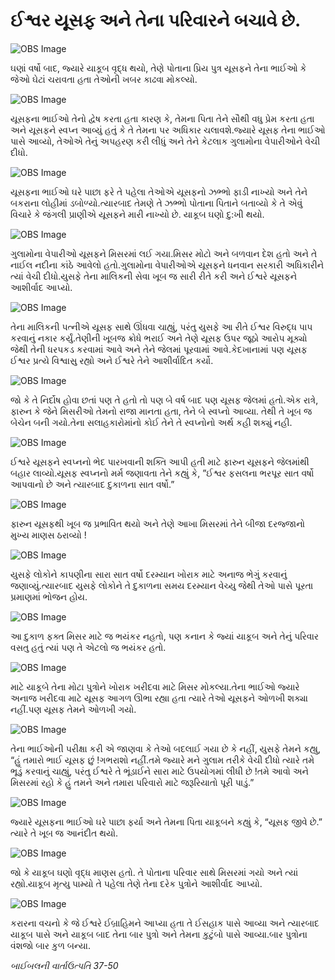 # ઈશ્વર યૂસફ અને તેના પરિવારને બચાવે છે.

![OBS Image](https://cdn.door43.org/obs/jpg/360px/obs-en-08-01.jpg)

ઘણાં વર્ષો બાદ, જ્યારે યાકૂબ વૃદ્ધ થયો, તેણે પોતાના પ્રિય પુત્ર યૂસફને તેના ભાઈઓ કે જેઓ ઘેટાં ચરાવતા હતા તેઓની ખબર કાઢવા મોકલ્યો.

![OBS Image](https://cdn.door43.org/obs/jpg/360px/obs-en-08-02.jpg)

યૂસફના ભાઈઓ તેનો દ્વેષ કરતા હતા કારણ કે, તેમના પિતા તેને સૌથી વધુ પ્રેમ કરતા હતા અને યૂસફને સ્વપ્ન આવ્યું હતું કે તે તેમના પર અધિકાર ચલાવશે.જ્યારે યૂસફ તેના ભાઈઓ પાસે આવ્યો, તેઓએ તેનું અપહરણ કરી લીધું અને તેને કેટલાક ગુલામોના વેપારીઓને વેચી દીધો.

![OBS Image](https://cdn.door43.org/obs/jpg/360px/obs-en-08-03.jpg)

યૂસફના ભાઈઓ ઘરે પાછા ફરે તે પહેલા તેઓએ યૂસફનો ઝભ્ભો ફાડી નાખ્યો અને તેને બકરાના લોહીમાં ડબોળ્યો.ત્યારબાદ તેમણે તે ઝભ્ભો પોતાના પિતાને બતાવ્યો કે તે એવું વિચારે કે જંગલી પ્રાણીએ યૂસફને મારી નાખ્યો છે. યાકૂબ ઘણો દુ:ખી થયો.

![OBS Image](https://cdn.door43.org/obs/jpg/360px/obs-en-08-04.jpg)

ગુલામોના વેપારીઓ યૂસફને મિસરમાં લઈ ગયા.મિસર મોટો અને બળવાન દેશ હતો અને તે નાઈલ નદીના કાંઠે આવેલો હતો.ગુલામોના વેપારીઓએ યૂસફને ધનવાન સરકારી અધિકારીને ત્યાં વેચી દીધો.યુસફે તેના માલિકની સેવા ખૂબ જ સારી રીતે કરી અને ઈશ્વરે યૂસફને આશીર્વાદ આપ્યો. 

![OBS Image](https://cdn.door43.org/obs/jpg/360px/obs-en-08-05.jpg)

તેના માલિકની પત્નીએ યૂસફ સાથે ઊંધવા ચાહ્યું, પરંતુ યુસફે આ રીતે ઈશ્વર વિરુદ્ધ પાપ કરવાનું નકાર કર્યું.તેણીની ખૂબજ ક્રોધે ભરાઈ અને તેણે યૂસફ ઉપર જૂઠો આરોપ મૂક્યો જેથી તેની ધરપકડ કરવામાં આવે અને તેને જેલમાં પૂરવામાં આવે.કેદખાનામાં પણ યૂસફ ઈશ્વર પ્રત્યે વિશ્વાસુ રહ્યો અને ઈશ્વરે તેને આશીર્વાદિત કર્યો.

![OBS Image](https://cdn.door43.org/obs/jpg/360px/obs-en-08-06.jpg)

જો કે તે નિર્દોષ હોવા છતાં પણ તે હતો તો પણ બે વર્ષ બાદ પણ યૂસફ જેલમાં હતો.એક રાત્રે, ફારુન કે જેને મિસરીઓ તેમનો રાજા માનતા હતા, તેને બે સ્વપ્નો આવ્યા. તેથી તે ખૂબ જ બેચેન બની ગયો.તેના સલાહકારોમાંનો કોઈ તેને તે સ્વપ્નોનો અર્થ કહી શક્યું નહી.

![OBS Image](https://cdn.door43.org/obs/jpg/360px/obs-en-08-07.jpg)

ઈશ્વરે યૂસફને સ્વપ્નનો ભેદ પારખવાની શક્તિ આપી હતી માટે ફારુન યૂસફને જેલમાંથી બહાર લાવ્યો.યૂસફ સ્વપ્નનો મર્મ જણાવતા તેને કહ્યું કે, ”ઈશ્વર ફસલના ભરપૂર સાત વર્ષો આપવાનો છે અને ત્યારબાદ દુકાળના સાત વર્ષો.”

![OBS Image](https://cdn.door43.org/obs/jpg/360px/obs-en-08-08.jpg)

ફારુન યૂસફથી ખૂબ જ પ્રભાવિત થયો અને તેણે આખા મિસરમાં તેને બીજા દરજ્જાનો મુખ્ય માણસ ઠરાવ્યો !

![OBS Image](https://cdn.door43.org/obs/jpg/360px/obs-en-08-09.jpg)

યુસફે લોકોને કાપણીના સારા સાત વર્ષો દરમ્યાન ખોરાક માટે અનાજ ભેગું કરવાનું જણાવ્યું.ત્યારબાદ યુસફે લોકોને તે દુકાળના સમય દરમ્યાન વેચ્યુ જેથી તેઓ પાસે પૂરતા પ્રમાણમાં ભોજન હોય.

![OBS Image](https://cdn.door43.org/obs/jpg/360px/obs-en-08-10.jpg)

આ દુકાળ ફક્ત મિસર માટે જ ભયંકર નહતો, પણ કનાન કે જ્યાં યાકૂબ અને તેનું પરિવાર વસતુ હતું ત્યાં પણ તે એટલો જ ભયંકર હતો.

![OBS Image](https://cdn.door43.org/obs/jpg/360px/obs-en-08-11.jpg)

માટે યાકૂબે તેના મોટા પુત્રોને ખોરાક ખરીદવા માટે મિસર મોકલ્યા.તેના ભાઈઓ જ્યારે અનાજ ખરીદવા માટે યૂસફ આગળ ઊભા રહ્યા હતા ત્યારે તેઓ યૂસફને ઓળખી શક્યા નહીં.પણ યૂસફ તેમને ઓળખી ગયો.

![OBS Image](https://cdn.door43.org/obs/jpg/360px/obs-en-08-12.jpg)

તેના ભાઈઓની પરીક્ષા કરી એ જાણવા કે તેઓ બદલાઈ ગયા છે કે નહીં, યુસફે તેમને કહ્યુ, “હું તમારો ભાઈ યૂસફ છું !ગભરાશો નહીં.તમે જ્યારે મને ગુલામ તરીકે વેચી દીધો ત્યારે તમે ભૂડું કરવાનું ચાહ્યું, પરંતુ ઈશ્વરે તે ભૂંડાઈને સારા માટે ઉપયોગમાં લીધી છે !તમે આવો અને મિસરમાં રહો કે હું તમને અને તમારા પરિવારો માટે જરૂરિયાતો પૂરી પાડું.”

![OBS Image](https://cdn.door43.org/obs/jpg/360px/obs-en-08-13.jpg)

જ્યારે યૂસફના ભાઈઓ ઘરે પાછા ફર્યા અને તેમના પિતા યાકૂબને કહ્યું કે, “યૂસફ જીવે છે.” ત્યારે તે ખૂબ જ આનંદીત થયો.

![OBS Image](https://cdn.door43.org/obs/jpg/360px/obs-en-08-14.jpg)

જો કે યાકૂબ ઘણો વૃદ્ધ માણસ હતો. તે પોતાના પરિવાર સાથે મિસરમાં ગયો અને ત્યાં રહ્યો.યાકૂબ મૃત્યુ પામ્યો તે પહેલા તેણે તેના દરેક પુત્રોને આશીર્વાદ આપ્યો.

![OBS Image](https://cdn.door43.org/obs/jpg/360px/obs-en-08-15.jpg)

કરારના વચનો કે જે ઈશ્વરે ઈબ્રાહિમને આપ્યા હતા તે ઈસહાક પાસે આવ્યા અને ત્યારબાદ યાકૂબ પાસે અને યાકૂબ બાદ તેના બાર પુત્રો અને તેમના કુટુંબો પાસે આવ્યા.બાર પુત્રોના વંશજો બાર કુળ બન્યા.

_બાઈબલની વાર્તાઉત્પતિ 37-50_